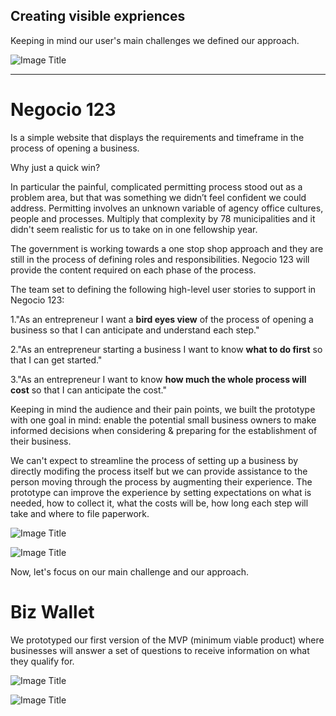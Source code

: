 ## Creating visible expriences




Keeping in mind our user's main challenges we defined our approach.

![Image Title](http://cl.ly/VwDa/Slides_Challenges_Solutions_Fit.png)


---

# **Negocio 123**
Is a simple website that displays the requirements and timeframe in the process of opening a business.

Why just a quick win?

In particular the painful, complicated permitting process stood out as a problem area, but that was something we didn’t feel confident we could address. Permitting involves an unknown variable of agency office cultures, people and processes. Multiply that complexity by 78 municipalities and it didn't seem realistic for us to take on in one fellowship year.

The government is working towards a one stop shop approach and they are still in the process of defining roles and responsibilities.
Negocio 123 will provide the content required on each phase of the process.

The team set to defining the following high-level user stories to support in Negocio 123:

1."As an entrepreneur I want a **bird eyes view** of the process of opening a business so that I can anticipate and understand each step."

2."As an entrepreneur starting a business I want to know **what to do first** so that I can get started."

3."As an entrepreneur I want to know **how much the whole process will cost** so that I can anticipate the cost."

Keeping in mind the audience and their pain points, we built the prototype with one goal in mind: enable the potential small business owners to make informed decisions when considering & preparing for the establishment of their business.

We can't expect to streamline the process of setting up a business by directly modifing the process itself but we can provide assistance to the person moving through the process by augmenting their experience. The prototype can improve the experience by setting expectations on what is needed, how to collect it, what the costs will be, how long each step will take and where to file paperwork.


![Image Title](http://cl.ly/image/1j3I412l2H20/Screen%20Shot%202014-06-05%20at%208.12.46%20PM.png)

![Image Title](http://cl.ly/Vweo/pasted-from-clipboard.png)



Now, let's focus on our main challenge and our approach.

# **Biz Wallet**


We prototyped our first version of the MVP (minimum viable product) where businesses will answer a set of questions to receive information on what they qualify for.

![Image Title](http://cl.ly/image/361g0f3R2x37/Prototype_AllFronts.jpg)

![Image Title](http://cl.ly/image/2u2M0M1I3t3l/threelandings-1.jpg)



